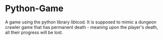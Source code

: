 # Python-Game
A game using the python library libtcod. It is supposed to mimic a dungeon crawler game that has permanent death - meaning upon the player's death, all their progress will be lost.
